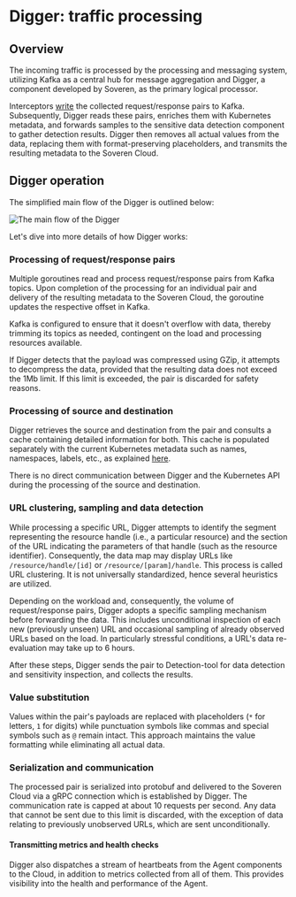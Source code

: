 # Digger: traffic processing

## Overview

The incoming traffic is processed by the processing and messaging system, utilizing Kafka as a central hub for message aggregation and Digger, a component developed by Soveren, as the primary logical processor.

Interceptors [write](../traffic-interception/#interceptor-operation) the collected request/response pairs to Kafka. Subsequently, Digger reads these pairs, enriches them with Kubernetes metadata, and forwards samples to the sensitive data detection component to gather detection results. Digger then removes all actual values from the data, replacing them with format-preserving placeholders, and transmits the resulting metadata to the Soveren Cloud.

## Digger operation

The simplified main flow of the Digger is outlined below:

![The main flow of the Digger](../../img/architecture/digger-flow.png "The main flow of the Digger")

Let's dive into more details of how Digger works:

### Processing of request/response pairs

Multiple goroutines read and process request/response pairs from Kafka topics. Upon completion of the processing for an individual pair and delivery of the resulting metadata to the Soveren Cloud, the goroutine updates the respective offset in Kafka.

Kafka is configured to ensure that it doesn't overflow with data, thereby trimming its topics as needed, contingent on the load and processing resources available.

If Digger detects that the payload was compressed using GZip, it attempts to decompress the data, provided that the resulting data does not exceed the 1Mb limit. If this limit is exceeded, the pair is discarded for safety reasons.

### Processing of source and destination

Digger retrieves the source and destination from the pair and consults a cache containing detailed information for both. This cache is populated separately with the current Kubernetes metadata such as names, namespaces, labels, etc., as explained [here](../k8s-metadata/).

There is no direct communication between Digger and the Kubernetes API during the processing of the source and destination.

### URL clustering, sampling and data detection

While processing a specific URL, Digger attempts to identify the segment representing the resource handle (i.e., a particular resource) and the section of the URL indicating the parameters of that handle (such as the resource identifier). Consequently, the data map may display URLs like `/resource/handle/[id]` or `/resource/[param]/handle`. This process is called URL clustering. It is not universally standardized, hence several heuristics are utilized.

Depending on the workload and, consequently, the volume of request/response pairs, Digger adopts a specific sampling mechanism before forwarding the data. This includes unconditional inspection of each new (previously unseen) URL and occasional sampling of already observed URLs based on the load. In particularly stressful conditions, a URL's data re-evaluation may take up to 6 hours.

After these steps, Digger sends the pair to Detection-tool for data detection and sensitivity inspection, and collects the results. 

### Value substitution

Values within the pair's payloads are replaced with placeholders (`*` for letters, `1` for digits) while punctuation symbols like commas and special symbols such as `@` remain intact. This approach maintains the value formatting while eliminating all actual data.

### Serialization and communication

The processed pair is serialized into protobuf and delivered to the Soveren Cloud via a gRPC connection which is established by Digger. The communication rate is capped at about 10 requests per second. Any data that cannot be sent due to this limit is discarded, with the exception of data relating to previously unobserved URLs, which are sent unconditionally.

#### Transmitting metrics and health checks

Digger also dispatches a stream of heartbeats from the Agent components to the Cloud, in addition to metrics collected from all of them. This provides visibility into the health and performance of the Agent.
